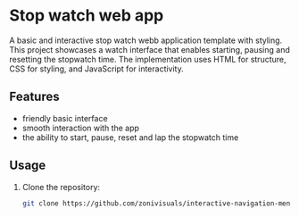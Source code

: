 # Stop watch web app

A basic and interactive stop watch webb application template with styling. This project showcases a watch interface that enables starting, pausing and resetting the stopwatch time. The implementation uses HTML for structure, CSS for styling, and JavaScript for interactivity.

## Features

- friendly basic interface
- smooth interaction with the app
- the ability to start, pause, reset and lap the stopwatch time

## Usage

1. Clone the repository:
   ```bash
   git clone https://github.com/zonivisuals/interactive-navigation-menu.git
